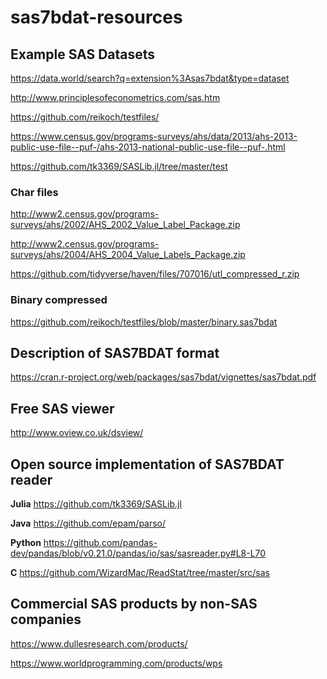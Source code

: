 # sas7bdat-resources

## Example SAS Datasets
https://data.world/search?q=extension%3Asas7bdat&type=dataset

http://www.principlesofeconometrics.com/sas.htm

https://github.com/reikoch/testfiles/

https://www.census.gov/programs-surveys/ahs/data/2013/ahs-2013-public-use-file--puf-/ahs-2013-national-public-use-file--puf-.html

https://github.com/tk3369/SASLib.jl/tree/master/test

### Char files
http://www2.census.gov/programs-surveys/ahs/2002/AHS_2002_Value_Label_Package.zip

http://www2.census.gov/programs-surveys/ahs/2004/AHS_2004_Value_Labels_Package.zip

https://github.com/tidyverse/haven/files/707016/utl_compressed_r.zip

### Binary compressed
https://github.com/reikoch/testfiles/blob/master/binary.sas7bdat

## Description of SAS7BDAT format
https://cran.r-project.org/web/packages/sas7bdat/vignettes/sas7bdat.pdf

## Free SAS viewer
http://www.oview.co.uk/dsview/

## Open source implementation of SAS7BDAT reader
**Julia** https://github.com/tk3369/SASLib.jl

**Java** https://github.com/epam/parso/

**Python** https://github.com/pandas-dev/pandas/blob/v0.21.0/pandas/io/sas/sasreader.py#L8-L70

**C** https://github.com/WizardMac/ReadStat/tree/master/src/sas

## Commercial SAS products by non-SAS companies

https://www.dullesresearch.com/products/

https://www.worldprogramming.com/products/wps
